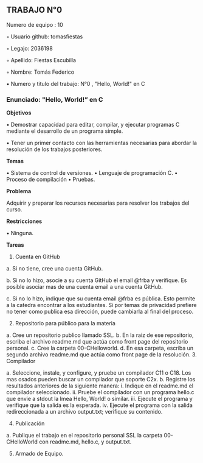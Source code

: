 ## TRABAJO N°0

Numero de equipo : 10

◦ Usuario github: tomasfiestas

◦ Legajo: 2036198

◦ Apellido: Fiestas Escubilla

◦ Nombre: Tomás Federico

• Numero y titulo del trabajo: N°0 , "Hello, World!" en C

### Enunciado: "Hello, World!” en C

**Objetivos**

  • Demostrar capacidad para editar, compilar, y ejecutar programas C mediante el 
  desarrollo de un programa simple.
  
  • Tener un primer contacto con las herramientas necesarias para abordar la resolución
  de los trabajos posteriores.
  
**Temas**

  • Sistema de control de versiones.
  • Lenguaje de programación C.
  • Proceso de compilación
  • Pruebas.
  
**Problema**

  Adquirir y preparar los recursos necesarias para resolver los trabajos del curso.
  
**Restricciones**

  • Ninguna.
  
**Tareas**
  1. Cuenta en GitHub
  
  a. Si no tiene, cree una cuenta GitHub. 
  
  b. Si no lo hizo, asocie a su cuenta GitHub el email @frba y verifique. Es posible 
  asociar mas de una cuenta email a una cuenta GitHub.
  
  c. Si no lo hizo, indique que su cuenta email @frba es pública. Esto permite a la 
  catedra encontrar a los estudiantes. Si por temas de privacidad prefiere no tener 
  como publica esa dirección, puede cambiarla al final del proceso.
  
2. Repositorio para público para la materia

  a. Cree un repositorio publico llamado SSL.
  b. En la raíz de ese repositorio, escriba el archivo readme.md que actúa como 
  front page del repositorio personal.
  c. Cree la carpeta 00-CHelloworld.
  d. En esa carpeta, escriba un segundo archivo readme.md que actúa como front 
  page de la resolución.
3. Compilador
 
  a. Seleccione, instale, y configure, y pruebe un compilador C11 o C18. Los mas 
  osados pueden buscar un compilador que soporte C2x.
  b. Registre los resultados anteriores de la siguiente manera:
  i. Indique en el readme.md el compilador seleccionado.
  ii. Pruebe el compilador con un programa hello.c que envie a stdout la 
  lmea Hello, World! o similar.
  iii. Ejecute el programa y verifique que la salida es la esperada. 
  iv. Ejecute el programa con la salida redireccionada a un archivo 
  output.txt; verifique su contenido.
  
4. Publicación

  a. Publique el trabajo en el repositorio personal SSL la carpeta 00- CHelloWorld 
  con readme.md, hello.c, y output.txt.
  
5. Armado de Equipo.

